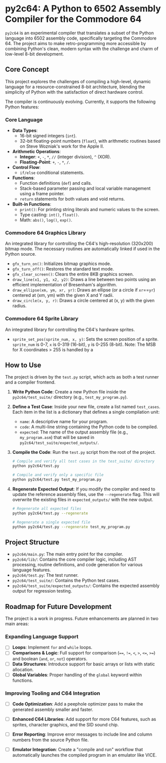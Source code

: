 # py2c64: A Python to 6502 Assembly Compiler for the Commodore 64

`py2c64` is an experimental compiler that translates a subset of the Python language into 6502 assembly code, specifically targeting the Commodore 64. The project aims to make retro-programming more accessible by combining Python's clean, modern syntax with the challenge and charm of low-level 8-bit development.

## Core Concept

This project explores the challenges of compiling a high-level, dynamic language for a resource-constrained 8-bit architecture, blending the simplicity of Python with the satisfaction of direct hardware control.

The compiler is continuously evolving. Currently, it supports the following Python features:

### Core Language
-   **Data Types**:
    -   16-bit signed integers (`int`).
    -   32-bit floating-point numbers (`float`), with arithmetic routines based on Steve Wozniak's work for the Apple II.
-   **Arithmetic Operations**:
    -   **Integer**: `+`, `-`, `*`, `//` (integer division), `^` (XOR).
    -   **Floating-Point**: `+`, `-`, `*`, `/`.
-   **Control Flow**:
    -   `if/else` conditional statements.
-   **Functions**:
    -   Function definitions (`def`) and calls.
    -   Stack-based parameter passing and local variable management using a frame pointer.
    -   `return` statements for both values and void returns.
-   **Built-in Functions**:
    -   `print()`: For printing string literals and numeric values to the screen.
    -   Type casting: `int()`, `float()`.
    -   Math: `abs()`, `log()`, `exp()`.

### Commodore 64 Graphics Library
An integrated library for controlling the C64's high-resolution (320x200) bitmap mode. The necessary routines are automatically linked if used in the Python source.

-   `gfx_turn_on()`: Initializes bitmap graphics mode.
-   `gfx_turn_off()`: Restores the standard text mode.
-   `gfx_clear_screen()`: Clears the entire 8KB graphics screen.
-   `draw_line(x1, y1, x2, y2)`: Draws a line between two points using an efficient implementation of Bresenham's algorithm.
-   `draw_ellipse(xm, ym, xr, yr)`: Draws an ellipse (or a circle if `xr`==`yr`) centered at (xm, ym) with the given X and Y radii.
-   `draw_circle(x, y, r)`: Draws a circle centered at (x, y) with the given radius.

### Commodore 64 Sprite Library
An integrated library for controlling the C64's hardware sprites.

-   `sprite_set_pos(sprite_num, x, y)`: Sets the screen position of a sprite. `sprite_num` is 0-7, `x` is 0-319 (16-bit), `y` is 0-255 (8-bit). Note: The MSB for X coordinates > 255 is handled by a
## How to Use

The project is driven by the `test.py` script, which acts as both a test runner and a compiler frontend.

1.  **Write Python Code**: Create a new Python file inside the `py2c64/test_suite/` directory (e.g., `test_my_program.py`).
2.  **Define a Test Case**: Inside your new file, create a list named `test_cases`. Each item in the list is a dictionary that defines a single compilation unit:
    -   `name`: A descriptive name for your program.
    -   `code`: A multi-line string containing the Python code to be compiled.
    -   `expected`: The name of the output assembly file (e.g., `my_program.asm`) that will be saved in `py2c64/test_suite/expected_outputs/`.
3.  **Compile the Code**: Run the `test.py` script from the root of the project.

    ```bash
    # Compile and verify all test cases in the test_suite/ directory
    python py2c64/test.py

    # Compile and verify only a specific file
    python py2c64/test.py test_my_program.py
    ```

4.  **Regenerate Expected Output**: If you modify the compiler and need to update the reference assembly files, use the `--regenerate` flag. This will overwrite the existing files in `expected_outputs/` with the new output.

    ```bash
    # Regenerate all expected files
    python py2c64/test.py --regenerate

    # Regenerate a single expected file
    python py2c64/test.py --regenerate test_my_program.py
    ```

## Project Structure

-   `py2c64/main.py`: The main entry point for the compiler.
-   `py2c64/lib/`: Contains the core compiler logic, including AST processing, routine definitions, and code generation for various language features.
-   `py2c64/test.py`: The test runner.
-   `py2c64/test_suite/`: Contains the Python test cases.
-   `py2c64/test_suite/expected_outputs/`: Contains the expected assembly output for regression testing.

## Roadmap for Future Development

The project is a work in progress. Future enhancements are planned in two main areas:

### Expanding Language Support

-   [ ] **Loops**: Implement `for` and `while` loops.
-   [ ] **Comparisons & Logic**: Full support for comparison (`==`, `!=`, `<`, `>`, `<=`, `>=`) and boolean (`and`, `or`, `not`) operators.
-   [ ] **Data Structures**: Introduce support for basic arrays or lists with static allocation.
-   [ ] **Global Variables**: Proper handling of the `global` keyword within functions.

### Improving Tooling and C64 Integration

-   [ ] **Code Optimization**: Add a peephole optimizer pass to make the generated assembly smaller and faster.
-   [ ] **Enhanced C64 Libraries**: Add support for more C64 features, such as sprites, character graphics, and the SID sound chip.
-   [ ] **Error Reporting**: Improve error messages to include line and column numbers from the source Python file.
-   [ ] **Emulator Integration**: Create a "compile and run" workflow that automatically launches the compiled program in an emulator like VICE.

